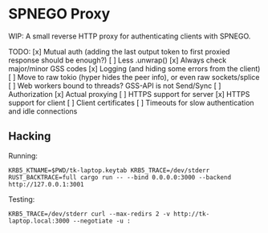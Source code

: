SPNEGO Proxy
============

WIP: A small reverse HTTP proxy for authenticating clients with SPNEGO.

TODO:
[x] Mutual auth (adding the last output token to first proxied response should be enough?)
[ ] Less .unwrap()
[x] Always check major/minor GSS codes
[x] Logging (and hiding some errors from the client)
[ ] Move to raw tokio (hyper hides the peer info), or even raw sockets/splice
[ ] Web workers bound to threads? GSS-API is not Send/Sync
[ ] Authorization
[x] Actual proxying
[ ] HTTPS support for server
[x] HTTPS support for client
[ ] Client certificates
[ ] Timeouts for slow authentication and idle connections

Hacking
-------

Running:

    KRB5_KTNAME=$PWD/tk-laptop.keytab KRB5_TRACE=/dev/stderr RUST_BACKTRACE=full cargo run -- --bind 0.0.0.0:3000 --backend http://127.0.0.1:3001

Testing:

    KRB5_TRACE=/dev/stderr curl --max-redirs 2 -v http://tk-laptop.local:3000 --negotiate -u :
